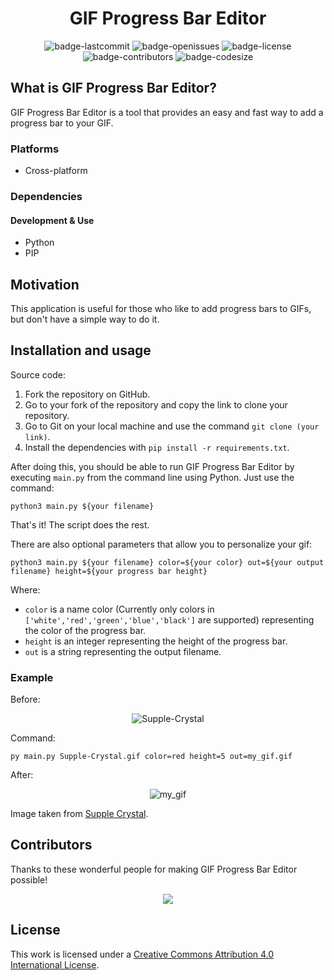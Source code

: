 <h1 align="center">GIF Progress Bar Editor</h1>

<p align="center">
  <img alt="badge-lastcommit" src="https://img.shields.io/github/last-commit/GaryNLOL/GIF_Progress_Bar_Editor?style=for-the-badge">
  <img alt="badge-openissues" src="https://img.shields.io/github/issues-raw/GaryNLOL/GIF_Progress_Bar_Editor?style=for-the-badge">
  <img alt="badge-license" src="https://img.shields.io/github/license/GaryNLOL/GIF_Progress_Bar_Editor?style=for-the-badge">
  <img alt="badge-contributors" src="https://img.shields.io/github/contributors/GaryNLOL/GIF_Progress_Bar_Editor?style=for-the-badge">
  <img alt="badge-codesize" src="https://img.shields.io/github/languages/code-size/GaryNLOL/GIF_Progress_Bar_Editor?style=for-the-badge">
</p>

## What is GIF Progress Bar Editor?
GIF Progress Bar Editor is a tool that provides an easy and fast way to add a progress bar to your GIF.

### Platforms
- Cross-platform

### Dependencies
#### Development & Use
- Python
- PIP

## Motivation
This application is useful for those who like to add progress bars to GIFs, but don't have a simple way to do it.

## Installation and usage
Source code:
1. Fork the repository on GitHub.
2. Go to your fork of the repository and copy the link to clone your repository.
3. Go to Git on your local machine and use the command `git clone (your link)`.
4. Install the dependencies with `pip install -r requirements.txt`.

After doing this, you should be able to run GIF Progress Bar Editor by executing `main.py` from the command line using Python. Just use the command:
```python3
python3 main.py ${your filename}
```

That's it! The script does the rest.

There are also optional parameters that allow you to personalize your gif:
```python3
python3 main.py ${your filename} color=${your color} out=${your output filename} height=${your progress bar height}
```
Where:
- `color` is a name color (Currently only colors in `['white','red','green','blue','black']` are supported) representing the color of the progress bar.
- `height` is an integer representing the height of the progress bar.
- `out` is a string representing the output filename.

### Example
Before:

<p align="center">
   <img alt="Supple-Crystal" src="https://user-images.githubusercontent.com/46727048/137753081-ce02743a-720e-4200-9b8b-2b540338b8da.gif" />
</p>

Command:

`py main.py Supple-Crystal.gif color=red height=5 out=my_gif.gif`

After:

<p align="center">
   <img alt="my_gif" src="https://user-images.githubusercontent.com/46727048/137754676-2c59810c-d977-4b91-ae4b-959382c36a31.gif" />
</p>

Image taken from [Supple Crystal](https://github.com/GaryNLOL/Supple-Crystal/).

## Contributors
Thanks to these wonderful people for making GIF Progress Bar Editor possible!

<p align="center"><a href="https://github.com/GaryNLOL/GIF_Progress_Bar_Editor/graphs/contributors"><img src="https://contrib.rocks/image?repo=GaryNLOL/GIF_Progress_Bar_Editor"></a></p>

## License
This work is licensed under a [Creative Commons Attribution 4.0 International License](https://github.com/GaryNLOL/GIF_Progress_Bar_Editor/blob/main/LICENSE).

